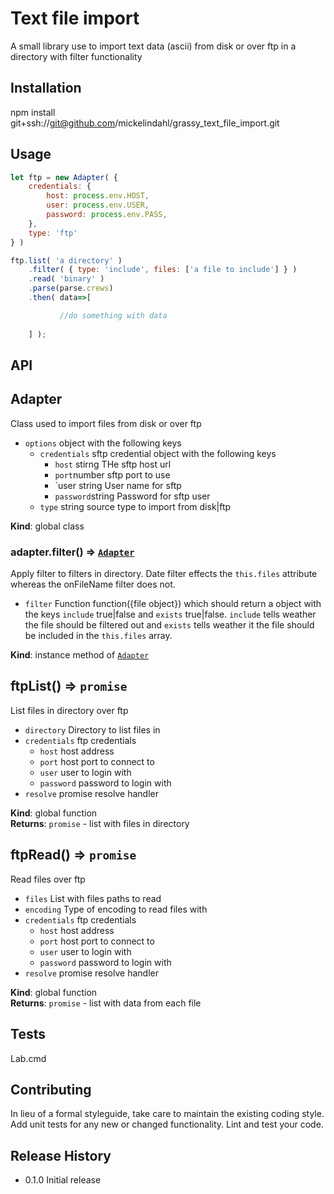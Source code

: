 Text file import
=======

A small library use to import text data (ascii) from disk or over ftp in a directory with filter functionality

## Installation

  npm install git+ssh://git@github.com/mickelindahl/grassy_text_file_import.git

## Usage
```js
let ftp = new Adapter( {
    credentials: {
        host: process.env.HOST,
        user: process.env.USER,
        password: process.env.PASS,
    },
    type: 'ftp'
} )

ftp.list( 'a directory' )
    .filter( { type: 'include', files: ['a file to include'] } )
    .read( 'binary' )
    .parse(parse.crews)
    .then( data=>[

           //do something with data    
        
    ] );
```

## API

<a name="Adapter"></a>

## Adapter
Class used to import files from disk or over ftp- `options` object with the following keys  - `credentials` sftp credential object with the following keys    - `host` stirng THe sftp host url    - `port`number sftp port to use    - `user string User name for sftp    - `password`string Password for sftp user  - `type` string source type to import from disk|ftp

**Kind**: global class  
<a name="Adapter+filter"></a>

### adapter.filter() ⇒ <code>[Adapter](#Adapter)</code>
Apply filter to filters in directory. Date filter effects the `this.files` attributewhereas the onFileName filter does not. - `filter` Function function({file object}) which should return a object with the keys `include` true|false and `exists` true|false. `include`  tells weather the file should be filtered out and `exists` tells weather it the file should be included in the `this.files` array.

**Kind**: instance method of <code>[Adapter](#Adapter)</code>  
<a name="ftpList"></a>

## ftpList() ⇒ <code>promise</code>
List files in directory over ftp- `directory` Directory to list files in- `credentials` ftp credentials  - `host` host address  - `port` host port to connect to  - `user` user to login with  - `password` password to login with- `resolve` promise resolve handler

**Kind**: global function  
**Returns**: <code>promise</code> - list with files in directory  
<a name="ftpRead"></a>

## ftpRead() ⇒ <code>promise</code>
Read files over ftp- `files` List with files paths to read- `encoding` Type of encoding to read files with- `credentials` ftp credentials  - `host` host address  - `port` host port to connect to  - `user` user to login with  - `password` password to login with- `resolve` promise resolve handler

**Kind**: global function  
**Returns**: <code>promise</code> - list with data from each file  
## Tests

  Lab.cmd

## Contributing

In lieu of a formal styleguide, take care to maintain the existing coding style.
Add unit tests for any new or changed functionality. Lint and test your code.

## Release History

* 0.1.0 Initial release

